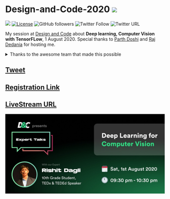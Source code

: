 # Design-and-Code-2020 <img src="https://pbs.twimg.com/profile_images/1103986739285237761/4jioEOB8_400x400.jpg" height=50>

[![](https://img.shields.io/badge/Rishit-Dagli-brightgreen.svg?colorB=00ff00)](https://www.rishit.tech)
[![License](https://img.shields.io/badge/License-Apache%202.0-blue.svg)](https://opensource.org/licenses/Apache-2.0)
![GitHub followers](https://img.shields.io/github/followers/Rishit-dagli?style=social)
![Twitter Follow](https://img.shields.io/twitter/follow/rishit_dagli?style=social)
![Twitter URL](https://img.shields.io/twitter/url?style=social&url=https%3A%2F%2Fgithub.com%2FRishit-dagli%2FDesign-and-Code-2020)

My session at [Design and Code](https://twitter.com/design_n_code) about **Deep learning, Computer Vision with TensorFLow**, 1 August 2020. Special thanks to 
[Parth Doshi](https://www.linkedin.com/in/parth-doshi-b68575192/) and [Raj Dedania](https://www.linkedin.com/in/dedaniaraj/) for hosting me.

<details>
  <summary>
Thanks to the awesome team that made this possible
    </summary>
  
  **Management**
  
*   [Parth Doshi](https://www.linkedin.com/in/parth-doshi-b68575192/)
*   [Raj Dedania](https://www.linkedin.com/in/dedaniaraj/)

**Marketing**

*   [Siddhant Sharma](https://www.linkedin.com/in/siddhant-sharma-24a399151/)
*   [Raj Dedania](https://www.linkedin.com/in/dedaniaraj/) 

**Speaker Hunt & Co-ordination**

*   [Jeetesh Singh](https://www.linkedin.com/in/jeetesh-singh-20091999/)
*   [Parth Doshi](https://www.linkedin.com/in/parth-doshi-b68575192/)
*   [Raju Potharaju](https://www.linkedin.com/in/rajupotharaju155/)

**Design Team**

*   [Raj Dedania](https://www.linkedin.com/in/dedaniaraj/)

**Supporting Team**

*   [Krunal Gediya](https://www.linkedin.com/in/krunal-gediya/)
*   [Raj Vaya](https://www.linkedin.com/in/vayaraj/)
*   [Abhijeet Nandvikar](https://www.linkedin.com/in/abhijeet-nandvikar-724b7818b/)
*   [Mohit Belokar](https://www.linkedin.com/in/mohitbelokar/)
*   [Nidhi Tiwari](https://www.linkedin.com/in/nidhi-tiwari-2778a0b6/)
*   [Akshay Agrawal](https://www.linkedin.com/in/axay/)
*   [Hriday Hegde](https://www.linkedin.com/in/hridayhegde/)
*   [Harshal Bhatia](https://www.linkedin.com/in/harshal-bhatia/)
*   [Aniruddh Kubal](https://www.linkedin.com/in/aniruddh-kubal-8081b2180/)
</details>

## [Tweet](https://twitter.com/design_n_code/status/1288506871494500353?s=20)

## [Registration Link](https://bit.ly/cv-with-tf)

## [LiveStream URL](https://www.youtube.com/watch?v=8c7i5_A9kxA)

![](images/d_and_c.jpeg)
